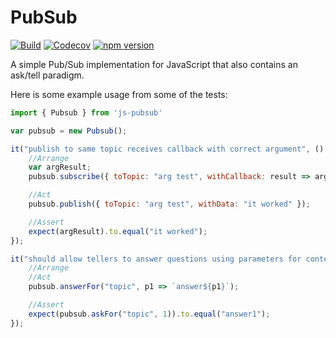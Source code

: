 # PubSub
[![Build](https://github.com/stewie1570/PubSub/workflows/Build/badge.svg)](https://github.com/stewie1570/PubSub/actions)
[![Codecov](https://img.shields.io/codecov/c/github/stewie1570/PubSub)](https://codecov.io/gh/stewie1570/PubSub)
[![npm version](https://badge.fury.io/js/js-pubsub.svg)](https://badge.fury.io/js/js-pubsub)

A simple Pub/Sub implementation for JavaScript that also contains an ask/tell paradigm.


Here is some example usage from some of the tests:

```jsx
import { Pubsub } from 'js-pubsub'

var pubsub = new Pubsub();

it("publish to same topic receives callback with correct argument", () => {
    //Arrange
    var argResult;
    pubsub.subscribe({ toTopic: "arg test", withCallback: result => argResult = result });

    //Act
    pubsub.publish({ toTopic: "arg test", withData: "it worked" });

    //Assert
    expect(argResult).to.equal("it worked");
});

it("should allow tellers to answer questions using parameters for context", () => {
    //Arrange
    //Act
    pubsub.answerFor("topic", p1 => `answer${p1}`);

    //Assert
    expect(pubsub.askFor("topic", 1)).to.equal("answer1");
});
```
